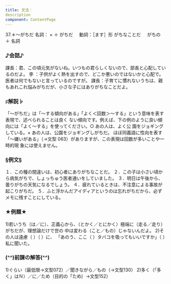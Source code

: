 ```yaml
---
title: 文法：
description
component: ContentPage
---
```



37.＊～がちだ
名詞： × ＋ がちだ    
動詞：［ます］形 がちなことだ  
                               がちの ＋ 名詞

### ♪会話♪
課長：君、この頃元気がないね。いつもの君らしくないので、部長と心配しているのだよ。
李 ：子供がよく熱を出すので、どこか悪いのではないかと心配で。医者は何でもないと言っているのですが。 課長：子育てに慣れないうちは、親もあれこれ悩みがちだが、小さな子にはありがちなことだよ。

### ♯解説♭
「～がちだ」は「～する傾向がある」「よく＜回数＞～する」という意味を表す表現で、述べられることは良く ない傾向です。例えば、下の例のように良い傾向には「よく～する」を使ってください。○ あの人は、よく公 園をジョギングしている。× あの人は、公園をジョギングしがちだ。
ほぼ同義語に性向を表す「～嫌いがある」（→文型 063）がありますが、この表現は回数が多いことや一時的現 象には使えません。

### §例文§
１．この種の間違いは、初心者にありがちなことだ。
２．この子は小さい頃から病気がちで、しょっちゅう医者通いをしていました。
３．明日は午後から、曇りがちの天気になるでしょう。
４．疲れているときは、不注意による事故が起こりがちだ。
５．ふと浮かんだアイディアというのは忘れがちだから、必ずメモに残すことにしている。

### ★例題★
1)若いうち（は／に）、正義心から、（とかく／とにかく）極端に（走る／走り）がちだが、理想論だけで世の 中は変わる（こと／もの）じゃないんだよ。
2)その人は遠慮（ ）（ ）に、 「あのう、ここ（ ）タバコを吸ってもいいですか」（ ）私に聞いた。

### (^^)前課の解答(^^)
1)ぐらい（最低限→文型072）／聞きながら／もの（→文型130）
2)多く（「多く」はＮ）／に／ため（目的の「ため｝→文型152）
